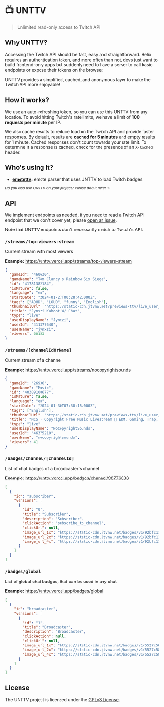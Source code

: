 # 📺 UNTTV

> Unlimited read-only access to Twitch API

## Why UNTTV?

Accessing the Twitch API should be fast, easy and straightforward. Helix requires an authentication token, and more often than not, devs just want to build frontend-only apps but suddenly need to have a server to call basic endpoints or expose their tokens on the browser.

UNTTV provides a simplified, cached, and anonymous layer to make the Twitch API more enjoyable!

## How it works?

We use an auto-refreshing token, so you can use this UNTTV from any location. To avoid hitting Twitch's rate limits, we have a limit of **100 requests per minute** per IP.

We also cache results to reduce load on the Twitch API and provide faster responses. By default, results are **cached for 5 minutes** and empty results for 1 minute. Cached responses don't count towards your rate limit. To determine if a response is cached, check for the presence of an `X-Cached` header.

## Who's using it?

- **[emotettv](https://github.com/doceazedo/emotettv):** emote parser that uses UNTTV to load Twitch badges

<small><i>Do you also use UNTTV on your project? Please add it here! ✨</i></small>

## API

We implement endpoints as needed, if you need to read a Twitch API endpoint that we don't cover yet, please [open an issue](https://github.com/doceazedo/unttv/issues/new).

Note that UNTTV endpoints don't necessarily match to Twitch's API.

### `/streams/top-viewers-stream`

Current stream with most viewers

**Example:** https://unttv.vercel.app/streams/top-viewers-stream

```json
{
  "gameId": "460630",
  "gameName": "Tom Clancy's Rainbow Six Siege",
  "id": "41781382184",
  "isMature": false,
  "language": "en",
  "startDate": "2024-01-27T00:28:42.000Z",
  "tags": ["ADHD", "LOUD", "funny", "English"],
  "thumbnailUrl": "https://static-cdn.jtvnw.net/previews-ttv/live_user_jynxzi-{width}x{height}.jpg",
  "title": "Jynxzi Kahoot W/ Chat",
  "type": "live",
  "userDisplayName": "Jynxzi",
  "userId": "411377640",
  "userName": "jynxzi",
  "viewers": 60153
}
```

### `/streams/[channelIdOrName]`

Current stream of a channel

**Example:** https://unttv.vercel.app/streams/nocopyrightsounds

```json
{
  "gameId": "26936",
  "gameName": "Music",
  "id": "40389108677",
  "isMature": false,
  "language": "en",
  "startDate": "2024-01-30T07:38:15.000Z",
  "tags": ["English"],
  "thumbnailUrl": "https://static-cdn.jtvnw.net/previews-ttv/live_user_nocopyrightsounds-{width}x{height}.jpg",
  "title": "NCS - Copyright Free Music Livestream 🎵 EDM, Gaming, Trap, House, Dubstep",
  "type": "live",
  "userDisplayName": "NoCopyrightSounds",
  "userId": "46375210",
  "userName": "nocopyrightsounds",
  "viewers": 41
}
```

### `/badges/channel/[channelId]`

List of chat badges of a broadcaster's channel

**Example:** https://unttv.vercel.app/badges/channel/98776633

```json
[
  {
    "id": "subscriber",
    "versions": [
      {
        "id": "0",
        "title": "Subscriber",
        "description": "Subscriber",
        "clickAction": "subscribe_to_channel",
        "clickUrl": null,
        "image_url_1x": "https://static-cdn.jtvnw.net/badges/v1/92bfc11b-4cd2-4078-971d-6b5c5e73247b/1",
        "image_url_2x": "https://static-cdn.jtvnw.net/badges/v1/92bfc11b-4cd2-4078-971d-6b5c5e73247b/2",
        "image_url_4x": "https://static-cdn.jtvnw.net/badges/v1/92bfc11b-4cd2-4078-971d-6b5c5e73247b/3"
      }
    ]
  }
]
```

### `/badges/global`

List of global chat badges, that can be used in any chat

**Example:** https://unttv.vercel.app/badges/global

```json
[
  {
    "id": "broadcaster",
    "versions": [
      {
        "id": "1",
        "title": "Broadcaster",
        "description": "Broadcaster",
        "clickAction": null,
        "clickUrl": null,
        "image_url_1x": "https://static-cdn.jtvnw.net/badges/v1/5527c58c-fb7d-422d-b71b-f309dcb85cc1/1",
        "image_url_2x": "https://static-cdn.jtvnw.net/badges/v1/5527c58c-fb7d-422d-b71b-f309dcb85cc1/2",
        "image_url_4x": "https://static-cdn.jtvnw.net/badges/v1/5527c58c-fb7d-422d-b71b-f309dcb85cc1/3"
      }
    ]
  }
]
```

## License

The UNTTV project is licensed under the [GPLv3 License](./LICENSE).
